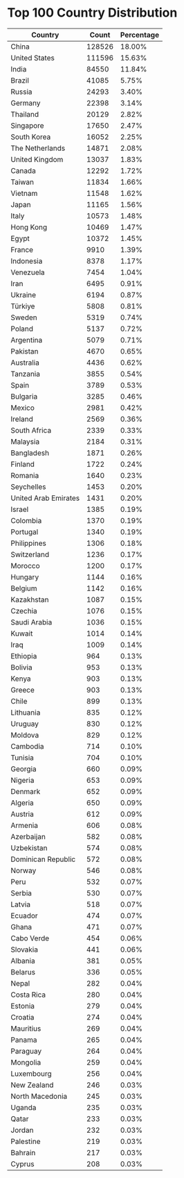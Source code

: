 # Top 100 Country Distribution
| Country | Count | Percentage |
|----|----|----|
| China | 128526 | 18.00% |
| United States | 111596 | 15.63% |
| India | 84550 | 11.84% |
| Brazil | 41085 | 5.75% |
| Russia | 24293 | 3.40% |
| Germany | 22398 | 3.14% |
| Thailand | 20129 | 2.82% |
| Singapore | 17650 | 2.47% |
| South Korea | 16052 | 2.25% |
| The Netherlands | 14871 | 2.08% |
| United Kingdom | 13037 | 1.83% |
| Canada | 12292 | 1.72% |
| Taiwan | 11834 | 1.66% |
| Vietnam | 11548 | 1.62% |
| Japan | 11165 | 1.56% |
| Italy | 10573 | 1.48% |
| Hong Kong | 10469 | 1.47% |
| Egypt | 10372 | 1.45% |
| France | 9910 | 1.39% |
| Indonesia | 8378 | 1.17% |
| Venezuela | 7454 | 1.04% |
| Iran | 6495 | 0.91% |
| Ukraine | 6194 | 0.87% |
| Türkiye | 5808 | 0.81% |
| Sweden | 5319 | 0.74% |
| Poland | 5137 | 0.72% |
| Argentina | 5079 | 0.71% |
| Pakistan | 4670 | 0.65% |
| Australia | 4436 | 0.62% |
| Tanzania | 3855 | 0.54% |
| Spain | 3789 | 0.53% |
| Bulgaria | 3285 | 0.46% |
| Mexico | 2981 | 0.42% |
| Ireland | 2569 | 0.36% |
| South Africa | 2339 | 0.33% |
| Malaysia | 2184 | 0.31% |
| Bangladesh | 1871 | 0.26% |
| Finland | 1722 | 0.24% |
| Romania | 1640 | 0.23% |
| Seychelles | 1453 | 0.20% |
| United Arab Emirates | 1431 | 0.20% |
| Israel | 1385 | 0.19% |
| Colombia | 1370 | 0.19% |
| Portugal | 1340 | 0.19% |
| Philippines | 1306 | 0.18% |
| Switzerland | 1236 | 0.17% |
| Morocco | 1200 | 0.17% |
| Hungary | 1144 | 0.16% |
| Belgium | 1142 | 0.16% |
| Kazakhstan | 1087 | 0.15% |
| Czechia | 1076 | 0.15% |
| Saudi Arabia | 1036 | 0.15% |
| Kuwait | 1014 | 0.14% |
| Iraq | 1009 | 0.14% |
| Ethiopia | 964 | 0.13% |
| Bolivia | 953 | 0.13% |
| Kenya | 903 | 0.13% |
| Greece | 903 | 0.13% |
| Chile | 899 | 0.13% |
| Lithuania | 835 | 0.12% |
| Uruguay | 830 | 0.12% |
| Moldova | 829 | 0.12% |
| Cambodia | 714 | 0.10% |
| Tunisia | 704 | 0.10% |
| Georgia | 660 | 0.09% |
| Nigeria | 653 | 0.09% |
| Denmark | 652 | 0.09% |
| Algeria | 650 | 0.09% |
| Austria | 612 | 0.09% |
| Armenia | 606 | 0.08% |
| Azerbaijan | 582 | 0.08% |
| Uzbekistan | 574 | 0.08% |
| Dominican Republic | 572 | 0.08% |
| Norway | 546 | 0.08% |
| Peru | 532 | 0.07% |
| Serbia | 530 | 0.07% |
| Latvia | 518 | 0.07% |
| Ecuador | 474 | 0.07% |
| Ghana | 471 | 0.07% |
| Cabo Verde | 454 | 0.06% |
| Slovakia | 441 | 0.06% |
| Albania | 381 | 0.05% |
| Belarus | 336 | 0.05% |
| Nepal | 282 | 0.04% |
| Costa Rica | 280 | 0.04% |
| Estonia | 279 | 0.04% |
| Croatia | 274 | 0.04% |
| Mauritius | 269 | 0.04% |
| Panama | 265 | 0.04% |
| Paraguay | 264 | 0.04% |
| Mongolia | 259 | 0.04% |
| Luxembourg | 256 | 0.04% |
| New Zealand | 246 | 0.03% |
| North Macedonia | 245 | 0.03% |
| Uganda | 235 | 0.03% |
| Qatar | 233 | 0.03% |
| Jordan | 232 | 0.03% |
| Palestine | 219 | 0.03% |
| Bahrain | 217 | 0.03% |
| Cyprus | 208 | 0.03% |
